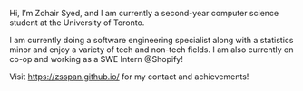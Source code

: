 Hi, I’m Zohair Syed, and I am currently a second-year computer science student at the University of Toronto.

I am currently doing a software engineering specialist along with a statistics minor and enjoy a variety of tech and non-tech fields.
I am also currently on co-op and working as a SWE Intern @Shopify!

Visit https://zsspan.github.io/ for my contact and achievements!
